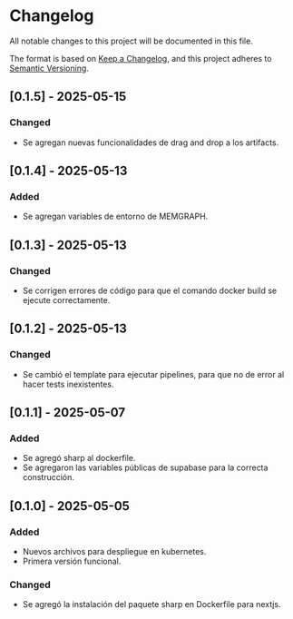 # Changelog

All notable changes to this project will be documented in this file.

The format is based on [Keep a Changelog](https://keepachangelog.com/en/1.1.0/),
and this project adheres to [Semantic Versioning](https://semver.org/spec/v2.0.0.html).

## [0.1.5] - 2025-05-15

### Changed
- Se agregan nuevas funcionalidades de drag and drop a los artifacts.

## [0.1.4] - 2025-05-13

### Added
- Se agregan variables de entorno de MEMGRAPH.

## [0.1.3] - 2025-05-13

### Changed
- Se corrigen errores de código para que el comando docker build se ejecute correctamente.

## [0.1.2] - 2025-05-13

### Changed
- Se cambió el template para ejecutar pipelines, para que no de error al hacer tests inexistentes.

## [0.1.1] - 2025-05-07

### Added
- Se agregó sharp al dockerfile.
- Se agregaron las variables públicas de supabase para la correcta construcción.

## [0.1.0] - 2025-05-05

### Added
- Nuevos archivos para despliegue en kubernetes.
- Primera versión funcional.

### Changed
- Se agregó la instalación del paquete sharp en Dockerfile para nextjs.